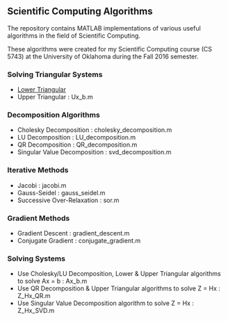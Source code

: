 ## Scientific Computing Algorithms

The repository contains MATLAB implementations of various useful algorithms in the field of Scientific Computing. 

These algorithms were created for my Scientific Computing course (CS 5743) at the University of Oklahoma during the Fall 2016 semester.

### Solving Triangular Systems

* [Lower Triangular](../Lx_b.m)
* Upper Triangular : Ux_b.m

### Decomposition Algorithms

* Cholesky Decomposition : cholesky_decomposition.m
* LU Decomposition : LU_decomposition.m
* QR Decomposition : QR_decomposition.m
* Singular Value Decomposition : svd_decomposition.m

### Iterative Methods

* Jacobi : jacobi.m
* Gauss-Seidel : gauss_seidel.m
* Successive Over-Relaxation : sor.m

### Gradient Methods

* Gradient Descent : gradient_descent.m
* Conjugate Gradient : conjugate_gradient.m

### Solving Systems 

* Use Cholesky/LU Decomposition, Lower & Upper Triangular algorithms to solve Ax = b : Ax_b.m
* Use QR Decomposition & Upper Triangular algorithms to solve Z = Hx : Z_Hx_QR.m
* Use Singular Value Decomposition algorithm to solve Z = Hx : Z_Hx_SVD.m
